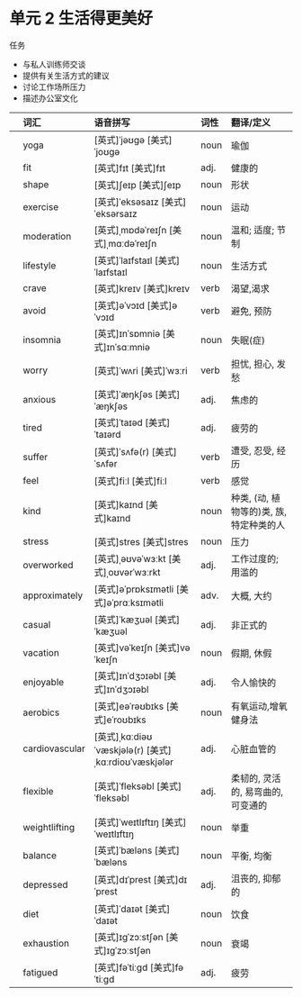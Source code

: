 # **单元** **2** 生活得更美好

任务

- 与私人训练师交谈
- 提供有关生活方式的建议
- 讨论工作场所压力
- 描述办公室文化

|      | 词汇           | 语音拼写                                             | 词性 | 翻译/定义                                |
| :--- | :------------- | :--------------------------------------------------- | :--- | :--------------------------------------- |
|      | yoga           | [英式]ˈjəʊɡə [美式]ˈjoʊɡə                            | noun | 瑜伽                                     |
|      | fit            | [英式]fɪt [美式]fɪt                                  | adj. | 健康的                                   |
|      | shape          | [英式]ʃeɪp [美式]ʃeɪp                                | noun | 形状                                     |
|      | exercise       | [英式]ˈeksəsaɪz [美式]ˈeksərsaɪz                     | noun | 运动                                     |
|      | moderation     | [英式]ˌmɒdəˈreɪʃn [美式]ˌmɑːdəˈreɪʃn                 | noun | 温和; 适度; 节制                         |
|      | lifestyle      | [英式]ˈlaɪfstaɪl [美式]ˈlaɪfstaɪl                    | noun | 生活方式                                 |
|      | crave          | [英式]kreɪv [美式]kreɪv                              | verb | 渴望,渴求                                |
|      | avoid          | [英式]əˈvɔɪd [美式]əˈvɔɪd                            | verb | 避免, 预防                               |
|      | insomnia       | [英式]ɪnˈsɒmniə [美式]ɪnˈsɑːmniə                     | noun | 失眠(症)                                 |
|      | worry          | [英式]ˈwʌri [美式]ˈwɜːri                             | verb | 担忧, 担心, 发愁                         |
|      | anxious        | [英式]ˈæŋkʃəs [美式]ˈæŋkʃəs                          | adj. | 焦虑的                                   |
|      | tired          | [英式]ˈtaɪəd [美式]ˈtaɪərd                           | adj. | 疲劳的                                   |
|      | suffer         | [英式]ˈsʌfə(r) [美式]ˈsʌfər                          | verb | 遭受, 忍受, 经历                         |
|      | feel           | [英式]fiːl [美式]fiːl                                | verb | 感觉                                     |
|      | kind           | [英式]kaɪnd [美式]kaɪnd                              | noun | 种类, (动, 植物等的)类, 族, 特定种类的人 |
|      | stress         | [英式]stres [美式]stres                              | noun | 压力                                     |
|      | overworked     | [英式]ˌəʊvəˈwɜːkt [美式]ˌoʊvərˈwɜːrkt                | adj. | 工作过度的; 用滥的                       |
|      | approximately  | [英式]əˈprɒksɪmətli [美式]əˈprɑːksɪmətli             | adv. | 大概, 大约                               |
|      | casual         | [英式]ˈkæʒuəl [美式]ˈkæʒuəl                          | adj. | 非正式的                                 |
|      | vacation       | [英式]vəˈkeɪʃn [美式]vəˈkeɪʃn                        | noun | 假期, 休假                               |
|      | enjoyable      | [英式]ɪnˈdʒɔɪəbl [美式]ɪnˈdʒɔɪəbl                    | adj. | 令人愉快的                               |
|      | aerobics       | [英式]eəˈrəʊbɪks [美式]eˈroʊbɪks                     | noun | 有氧运动,增氧健身法                      |
|      | cardiovascular | [英式]ˌkɑːdiəʊˈvæskjələ(r) [美式]ˌkɑːrdioʊˈvæskjələr | adj. | 心脏血管的                               |
|      | flexible       | [英式]ˈfleksəbl [美式]ˈfleksəbl                      | adj. | 柔韧的, 灵活的, 易弯曲的, 可变通的       |
|      | weightlifting  | [英式]ˈweɪtlɪftɪŋ [美式]ˈweɪtlɪftɪŋ                  | noun | 举重                                     |
|      | balance        | [英式]ˈbæləns [美式]ˈbæləns                          | noun | 平衡, 均衡                               |
|      | depressed      | [英式]dɪˈprest [美式]dɪˈprest                        | adj. | 沮丧的, 抑郁的                           |
|      | diet           | [英式]ˈdaɪət [美式]ˈdaɪət                            | noun | 饮食                                     |
|      | exhaustion     | [英式]ɪɡˈzɔːstʃən [美式]ɪɡˈzɔːstʃən                  | noun | 衰竭                                     |
|      | fatigued       | [英式]fəˈtiːɡd [美式]fəˈtiːɡd                        | adj. | 疲劳                                     |